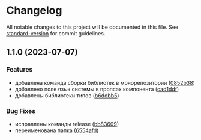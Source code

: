 # Changelog

All notable changes to this project will be documented in this file. See [standard-version](https://github.com/conventional-changelog/standard-version) for commit guidelines.

## 1.1.0 (2023-07-07)


### Features

* добавлена команда сборки библиотек в монорепозитории ([0852b38](https://github.com/Infomaximum/frontend-lib/commit/0852b38147129541d21b18ce7bb6741113788a56))
* добавлено поле язык системы в пропсах компонента ([cad1ddf](https://github.com/Infomaximum/frontend-lib/commit/cad1ddfc2c15434ab4fa17c4d2f556f9bdf7890c))
* добавлены библиотеки типов ([b6ddbb5](https://github.com/Infomaximum/frontend-lib/commit/b6ddbb520d7f3395758eb5acfc5e84beb0a13939))


### Bug Fixes

* исправлены команды release ([bb83609](https://github.com/Infomaximum/frontend-lib/commit/bb836091ef540dc137bfb429f7a1bc68b9149bec))
* переименована папка ([6554afd](https://github.com/Infomaximum/frontend-lib/commit/6554afdab3f3841a7d686ba500b2cf9678c5b479))
